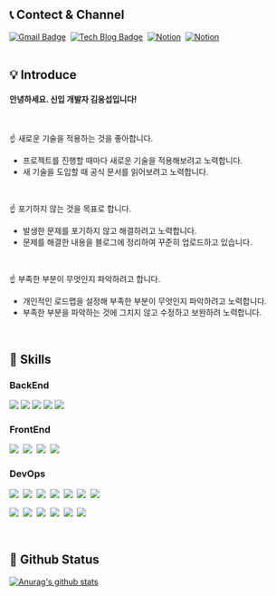## 📞 Contect & Channel 

[![Gmail Badge](https://img.shields.io/badge/Gmail-d14836?style=flat-square&logo=Gmail&logoColor=white&link=mailto:rladndtjq913@gmail.com)](mailto:rladndtjq913@gmail.com)
&nbsp;[![Tech Blog Badge](http://img.shields.io/badge/Blog-FF5722?style=flat-square&logo=Blogger&logoColor=white&link=https://determination.tistory.com/)](https://determination.tistory.com/)
&nbsp;[![Notion](https://img.shields.io/badge/이력서-000000?style=flat-square&logo=Notion&logoColor=white&link=https://woongseop.notion.site/Woongseop-KIM-22ccd22792a84d0283b51a20bd4bad0a)](https://woongseop.notion.site/Woongseop-KIM-22ccd22792a84d0283b51a20bd4bad0a)
&nbsp;[![Notion](https://img.shields.io/badge/Portfolio-000000?style=flat-square&logo=Notion&logoColor=white&link=https://woongseop.notion.site/DoIT-b976ec9584084d5a87916b2e407870ba)](https://woongseop.notion.site/DoIT-b976ec9584084d5a87916b2e407870ba)
<br><br>

## 💡 Introduce
#### 안녕하세요. 신입 개발자 김웅섭입니다!

<br>

☝ 새로운 기술을 적용하는 것을 좋아합니다.
* 프로젝트를 진행할 때마다 새로운 기술을 적용해보려고 노력합니다.
* 새 기술을 도입할 때 공식 문서를 읽어보려고 노력합니다.

<br>

☝ 포기하지 않는 것을 목표로 합니다.
* 발생한 문제를 포기하지 않고 해결하려고 노력합니다.
* 문제를 해결한 내용을 블로그에 정리하여 꾸준히 업로드하고 있습니다.

<br>

☝ 부족한 부분이 무엇인지 파악하려고 합니다.
* 개인적인 로드맵을 설정해 부족한 부분이 무엇인지 파악하려고 노력합니다.
* 부족한 부분을 파악하는 것에 그치지 않고 수정하고 보완하려 노력합니다.

<br>

## 👀 Skills 
### BackEnd
<p>
<img src="https://img.shields.io/badge/Java-007396?style=flat-square&logo=Java&logoColor=white"/></a>&nbsp<img src="https://img.shields.io/badge/Spring-6DB33F?style=flat-square&logo=Spring&logoColor=white"/></a>&nbsp<img src="https://img.shields.io/badge/Spring Boot-6DB33F?style=flat-square&logo=Spring Boot&logoColor=white"/></a>&nbsp<img src="https://img.shields.io/badge/Spring MVC-6DB33F?style=flat-square&logo=Spring MVC&logoColor=white"/></a>&nbsp<img src="https://img.shields.io/badge/Thymeleaf-005F0F?style=flat-square&logo=Thymeleaf&logoColor=white"/></a>&nbsp
</p>
   
### FrontEnd
<p>
<img src="https://img.shields.io/badge/HTML-E34F26?style=flat-square&logo=HTML5&logoColor=white"/></a>&nbsp <img src="https://img.shields.io/badge/CSS-1572B6?style=flat-square&logo=CSS3&logoColor=white"/></a>&nbsp <img src="https://img.shields.io/badge/JavaScript-F7DF1E?style=flat-square&logo=JavaScript&logoColor=black"/></a>&nbsp <img src="https://img.shields.io/badge/jQuery-0769AD?style=flat-square&logo=jQuery&logoColor=white"/></a>
</p>
   
### DevOps
<p>
<img src="https://img.shields.io/badge/MySQL-4479A1?style=flat-square&logo=MySQL&logoColor=white"/></a>&nbsp <img src="https://img.shields.io/badge/Oracle-F80000?style=flat-square&logo=Oracle&logoColor=white"/></a>&nbsp <img src="https://img.shields.io/badge/Mybatis-black?style=flat-square&logo=Mybatis&logoColor=white"/></a>&nbsp
<img src="https://img.shields.io/badge/Amazon S3-569A31?style=flat-square&logo=Amazon S3&logoColor=white"/></a>&nbsp <img src="https://img.shields.io/badge/Amazon RDS-527FFF?style=flat-square&logo=Amazon RDS&logoColor=black"/></a>&nbsp <img src="https://img.shields.io/badge/Amazon EC2-FF9900?style=flat-square&logo=Amazon EC2&logoColor=white"/></a>&nbsp <img src="https://img.shields.io/badge/Amazon CodeDeploy-232F3E?style=flat-square&logo=Amazon AWS&logoColor=white"/></a> &nbsp 
</p>

<p><img src="https://img.shields.io/badge/Git-F05032?style=flat-square&logo=Git&logoColor=white"/></a>&nbsp <img src="https://img.shields.io/badge/Github-181717?style=flat-square&logo=Github&logoColor=white"/></a>&nbsp <img src="https://img.shields.io/badge/Sourcetree-0052CC?style=flat-square&logo=Sourcetree&logoColor=white"/></a>&nbsp <img src="https://img.shields.io/badge/IntelliJ IDEA-000000?style=flat-square&logo=IntelliJ IDEA&logoColor=white"/></a>&nbsp <img src="https://img.shields.io/badge/Slack-4A154B?style=flat-square&logo=Slack&logoColor=white"/></a>&nbsp <img src="https://img.shields.io/badge/Notion-000000?style=flat-square&logo=Notion&logoColor=white"/></a>&nbsp 
</p>

<br>

## 🥇 Github Status

[![Anurag's github stats](https://github-readme-stats.vercel.app/api?username=Determination-github)](https://github.com/anuraghazra/github-readme-stats)


<!--
**Determination-github/Determination-github** is a ✨ _special_ ✨ repository because its `README.md` (this file) appears on your GitHub profile.

Here are some ideas to get you started:

- 🔭 I’m currently working on ...
- 🌱 I’m currently learning ...
- 👯 I’m looking to collaborate on ...
- 🤔 I’m looking for help with ...
- 💬 Ask me about ...
- 📫 How to reach me: ...
- 😄 Pronouns: ...
- ⚡ Fun fact: ...
-->
